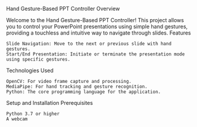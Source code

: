 Hand Gesture-Based PPT Controller
Overview

Welcome to the Hand Gesture-Based PPT Controller! This project allows you to control your PowerPoint presentations using simple hand gestures, providing a touchless and intuitive way to navigate through slides.
Features

    Slide Navigation: Move to the next or previous slide with hand gestures.
    Start/End Presentation: Initiate or terminate the presentation mode using specific gestures.

Technologies Used

    OpenCV: For video frame capture and processing.
    MediaPipe: For hand tracking and gesture recognition.
    Python: The core programming language for the application.
    
Setup and Installation
Prerequisites

    Python 3.7 or higher
    A webcam
